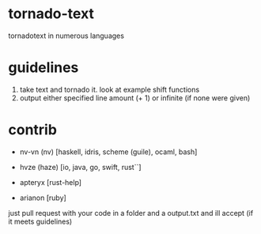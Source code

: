 # tornado-text
tornadotext in numerous languages

# guidelines
1. take text and tornado it. look at example shift functions
2. output either specified line amount (+ 1) or infinite (if none were given)

# contrib
* nv-vn (nv) [haskell, idris, scheme (guile), ocaml, bash]

* hvze (haze) [io, java, go, swift, rust``]

* apteryx [rust-help]

* arianon [ruby]

just pull request with your code in a folder and a output.txt and ill accept (if it meets guidelines)
